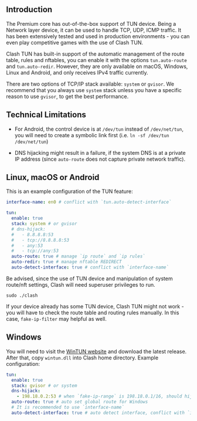 ## Introduction

The Premium core has out-of-the-box support of TUN device. Being a Network layer device, it can be used to handle TCP, UDP, ICMP traffic. It has been extensively tested and used in production environments - you can even play competitive games with the use of Clash TUN.

Clash TUN has built-in support of the automatic management of the route table, rules and nftables, you can enable it with the options `tun.auto-route` and `tun.auto-redir`. However, they are only available on macOS, Windows, Linux and Android, and only receives IPv4 traffic currently.

There are two options of TCP/IP stack available: `system` or `gvisor`. We recommend that you always use `system` stack unless you have a specific reason to use `gvisor`, to get the best performance.

## Technical Limitations

* For Android, the control device is at `/dev/tun` instead of `/dev/net/tun`, you will need to create a symbolic link first (i.e. `ln -sf /dev/tun /dev/net/tun`)

* DNS hijacking might result in a failure, if the system DNS is at a private IP address (since `auto-route` does not capture private network traffic).

## Linux, macOS or Android

This is an example configuration of the TUN feature:

```yaml
interface-name: en0 # conflict with `tun.auto-detect-interface`

tun:
  enable: true
  stack: system # or gvisor
  # dns-hijack:
  #   - 8.8.8.8:53
  #   - tcp://8.8.8.8:53
  #   - any:53
  #   - tcp://any:53
  auto-route: true # manage `ip route` and `ip rules`
  auto-redir: true # manage nftable REDIRECT
  auto-detect-interface: true # conflict with `interface-name`
```

Be advised, since the use of TUN device and manipulation of system route/nft settings, Clash will need superuser privileges to run.

```shell
sudo ./clash
```

If your device already has some TUN device, Clash TUN might not work - you will have to check the route table and routing rules manually. In this case, `fake-ip-filter` may helpful as well.

## Windows

You will need to visit the [WinTUN website](https://www.wintun.net) and download the latest release. After that, copy `wintun.dll` into Clash home directory. Example configuration:

```yaml
tun:
  enable: true
  stack: gvisor # or system
  dns-hijack:
    - 198.18.0.2:53 # when `fake-ip-range` is 198.18.0.1/16, should hijack 198.18.0.2:53
  auto-route: true # auto set global route for Windows
  # It is recommended to use `interface-name`
  auto-detect-interface: true # auto detect interface, conflict with `interface-name`
```

